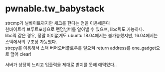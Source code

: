 # pwnable.tw_babystack  

strcmp가 널바이트까지만 체크를 한다는 점을 이용해준다  
한바이트씩 브루트포싱으로 랜덤넘버를 알아낼 수 있으며, libc릭도 가능하다.  
libc릭 같은 경우, 정말 어이없게도 ubuntu 18.04에서는 불가능했지만, 16.04에서는 스택에서의 구조상 가능했다.  
strcpy를 이용해서 스택 버퍼오버플로우를 일으켜 return address를 one_gadget으로 덮어 clear!  

서버가 상당히 느리고 입출력을 제대로 받지를 못해 애먹었다..  
